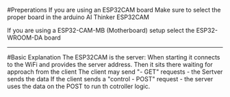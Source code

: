 #Preperations
If you are using an ESP32CAM board
Make sure to select the proper board in the arduino
AI Thinker ESP32CAM

If you are using a ESP32-CAM-MB (Motherboard) setup
select the ESP32-WROOM-DA board

---

#Basic Explanation 
The ESP32CAM is the server:
When starting it connects to the WiFi and provides the server address.
Then it sits there waiting for approach from the client
The client may send "- GET" requests - the Sertver sends the data
If the client sends a "control - POST"  request - the server uses the data on the POST to run th cotroller logic.
